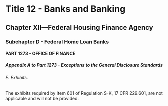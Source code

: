 
# Title 12 - Banks and Banking
## Chapter XII—Federal Housing Finance Agency
### Subchapter D - Federal Home Loan Banks
#### PART 1273 - OFFICE OF FINANCE
##### Appendix A to Part 1273 - Exceptions to the General Disclosure Standards
###### E. Exhibits.

The exhibits required by Item 601 of Regulation S-K, 17 CFR 229.601, are not applicable and will not be provided.
